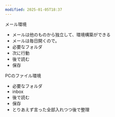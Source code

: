 ```yaml
---
modified: 2025-01-05T18:37
---
```

  

メール環境

- メールは他のものから独立して、環境構築ができる  
- メールは毎日開くので。  
- 必要なフォルダ  
- 次に行動  
- 後で読む  
- 保存  

  

PCのファイル環境

- 必要なフォルダ  
- inbox  
- 後で読む  
- 保存  
- とりあえず言った全部入れつつ後で整理